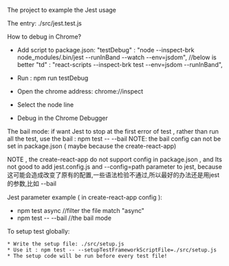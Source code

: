 The project to example the Jest usage

The entry:
	./src/jest.test.js


How to debug in Chrome?
* Add script to package.json:
	"testDebug" : "node --inspect-brk node_modules/.bin/jest --runInBand --watch --env=jsdom",
	//below is better
	"td"	: "react-scripts --inspect-brk test --env=jsdom --runInBand",

* Run : npm run testDebug
* Open the chrome address: chrome://inspect
* Select the node line
* Debug in the Chrome Debugger


The bail mode: if want Jest to stop at the first error of test , rather than run all the test, use the bail :
	npm test -- --bail 
NOTE: the bail config can not be set in package.json ( maybe because the create-react-app)


NOTE , the create-react-app do not support config in package.json , and Its not good to add jest.config.js and --config=path parameter to jest, because 这可能会造成改变了原有的配置,一些语法检验不通过,所以最好的办法还是用jest的参数,比如 --bail

Jest parameter example ( in create-react-app config ):

* npm test async  			//filter the file match "async"
* npm test -- --bail		//the bail mode


To setup test globally:
	
	* Write the setup file: ./src/setup.js
	* Use it : npm test -- --setupTestFrameworkScriptFile=./src/setup.js
	* The setup code will be run before every test file!

